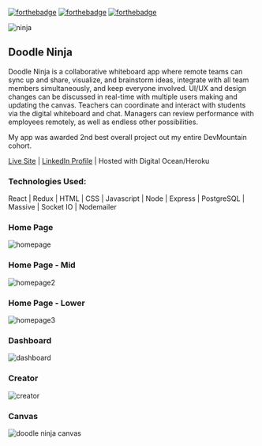 [![forthebadge](https://forthebadge.com/images/badges/made-with-javascript.svg)](https://forthebadge.com) [![forthebadge](https://forthebadge.com/images/badges/makes-people-smile.svg)](https://forthebadge.com) [![forthebadge](https://forthebadge.com/images/badges/powered-by-oxygen.svg)](https://forthebadge.com)

![ninja](https://user-images.githubusercontent.com/26236137/50785580-5c8da500-126e-11e9-8db4-06d6922c1a39.png)

## Doodle Ninja

Doodle Ninja is a collaborative whiteboard app where remote teams can sync up and share, visualize, and brainstorm ideas, integrate with all team members simultaneously, and keep everyone involved. UI/UX and design changes can be discussed in real-time with multiple users making and updating the canvas. Teachers can coordinate and interact with students via the digital whiteboard and chat. Managers can review performance with employees remotely, as well as endless other possibilities.

My app was awarded 2nd best overall project out my entire DevMountain cohort.

[Live Site](https://doodle.ninja/ "Doodle.Ninja") | [LinkedIn Profile](https://www.linkedin.com/in/michaeljamiejohnston/ "LinkedIn") | Hosted with Digital Ocean/Heroku

### Technologies Used:

React | Redux | HTML | CSS | Javascript | Node | Express | PostgreSQL | Massive | Socket IO | Nodemailer 

### Home Page

![homepage](https://user-images.githubusercontent.com/26236137/44891538-24ad9a00-ac9d-11e8-8357-90c59caa9cdf.png)

### Home Page - Mid

![homepage2](https://user-images.githubusercontent.com/26236137/44891692-0005f200-ac9e-11e8-9779-a2441e9e391a.png)

### Home Page - Lower

![homepage3](https://user-images.githubusercontent.com/26236137/44891710-16ac4900-ac9e-11e8-8915-017de8e048a5.png)

### Dashboard

![dashboard](https://user-images.githubusercontent.com/26236137/44891721-26c42880-ac9e-11e8-9d07-7242c1a9048a.png)

### Creator

![creator](https://user-images.githubusercontent.com/26236137/44891739-35aadb00-ac9e-11e8-8b7f-f316dd005d1b.png)

### Canvas

![doodle ninja canvas](https://user-images.githubusercontent.com/26236137/44892722-925cc480-aca3-11e8-8aab-e38ff89ff9ce.png)



